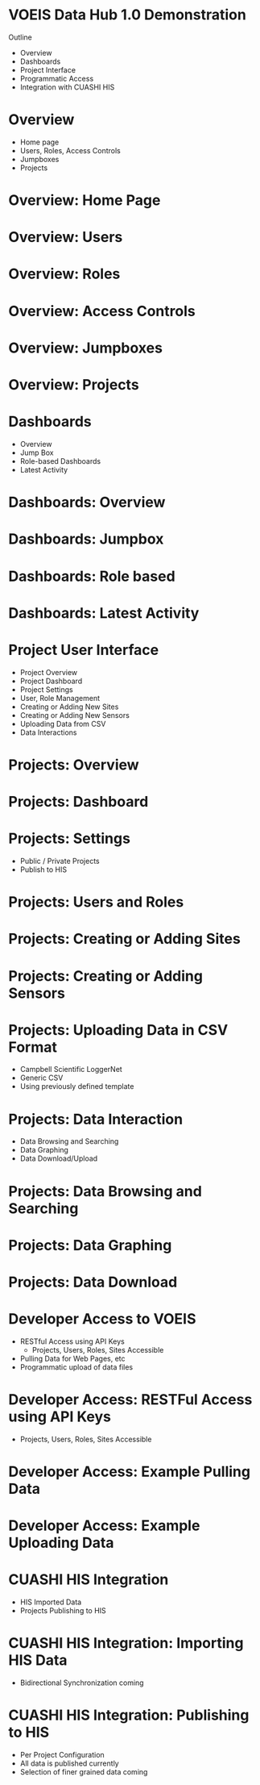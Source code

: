 VOEIS Data Hub 1.0 Demonstration
================================

Outline

- Overview
- Dashboards
- Project Interface
- Programmatic Access
- Integration with CUASHI HIS

Overview
========

- Home page
- Users, Roles, Access Controls
- Jumpboxes
- Projects

Overview: Home Page
===================

Overview: Users
===============

Overview: Roles
===============

Overview: Access Controls
=========================

Overview: Jumpboxes
===================

Overview: Projects
==================


Dashboards
==========

- Overview
- Jump Box
- Role-based Dashboards
- Latest Activity

Dashboards: Overview
====================

Dashboards: Jumpbox
===================

Dashboards: Role based
======================

Dashboards: Latest Activity
===========================


Project User Interface
======================
- Project Overview
- Project Dashboard
- Project Settings
- User, Role Management
- Creating or Adding New Sites
- Creating or Adding New Sensors
- Uploading Data from CSV
- Data Interactions


Projects: Overview
==================

Projects: Dashboard
===================

Projects: Settings
==================
- Public / Private Projects
- Publish to HIS

Projects: Users and Roles
=========================

Projects: Creating or Adding Sites
==================================

Projects: Creating or Adding Sensors
====================================

Projects: Uploading Data in CSV Format
======================================
- Campbell Scientific LoggerNet
- Generic CSV
- Using previously defined template

Projects: Data Interaction
==========================
- Data Browsing and Searching
- Data Graphing
- Data Download/Upload

Projects: Data Browsing and Searching
=====================================

Projects: Data Graphing
=======================

Projects: Data Download
=======================

Developer Access to VOEIS
============================
- RESTful Access using API Keys
  - Projects, Users, Roles, Sites Accessible
- Pulling Data for Web Pages, etc
- Programmatic upload of data files

Developer Access: RESTFul Access using API Keys
===============================================
- Projects, Users, Roles, Sites Accessible

Developer Access: Example Pulling Data
======================================

Developer Access: Example Uploading Data
========================================

CUASHI HIS Integration
===============
- HIS Imported Data
- Projects Publishing to HIS

CUASHI HIS Integration: Importing HIS Data
==========================================
- Bidirectional Synchronization coming

CUASHI HIS Integration: Publishing to HIS
=========================================
- Per Project Configuration
- All data is published currently
- Selection of finer grained data coming
